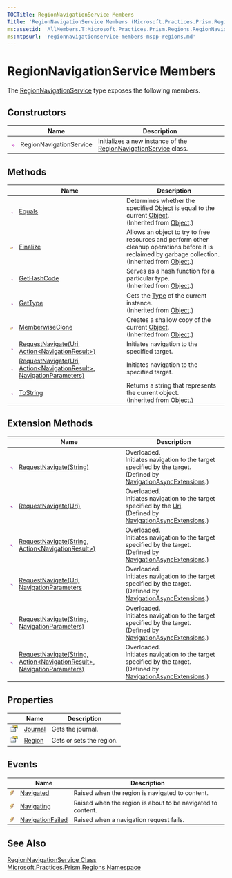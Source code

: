 ```yaml
---
TOCTitle: RegionNavigationService Members
Title: 'RegionNavigationService Members (Microsoft.Practices.Prism.Regions)'
ms:assetid: 'AllMembers.T:Microsoft.Practices.Prism.Regions.RegionNavigationService'
ms:mtpsurl: 'regionnavigationservice-members-mspp-regions.md'
---
```



# RegionNavigationService Members

The [RegionNavigationService](/patterns-practices/reference/regionnavigationservice-class-mspp-regions) type exposes the following members.

## Constructors


<table>

<thead>
<tr class="header">
<th> </th>
<th>Name</th>
<th>Description</th>
</tr>
</thead>
<tbody>
<tr class="odd">
<td><img src="/patterns-practices/reference/images/public-method.gif" alt="Public method"/></td>
<td>RegionNavigationService</td>
<td><div class="summary">
Initializes a new instance of the <a href="/patterns-practices/reference/regionnavigationservice-class-mspp-regions" data-raw-source="[RegionNavigationService](/patterns-practices/reference/regionnavigationservice-class-mspp-regions)">RegionNavigationService</a> class.
</div></td>
</tr>
</tbody>
</table>

## Methods


<table>

<thead>
<tr class="header">
<th> </th>
<th>Name</th>
<th>Description</th>
</tr>
</thead>
<tbody>
<tr class="odd">
<td><img src="/patterns-practices/reference/images/public-method.gif" alt="Public method"/></td>
<td><a href="http://msdn.microsoft.com/en-us/library/bsc2ak47" data-raw-source="[Equals](http://msdn.microsoft.com/en-us/library/bsc2ak47)">Equals</a></td>
<td><div class="summary">
Determines whether the specified <a href="http://msdn.microsoft.com/en-us/library/e5kfa45b" data-raw-source="[Object](http://msdn.microsoft.com/en-us/library/e5kfa45b)">Object</a> is equal to the current <a href="http://msdn.microsoft.com/en-us/library/e5kfa45b" data-raw-source="[Object](http://msdn.microsoft.com/en-us/library/e5kfa45b)">Object</a>.
</div>
(Inherited from <a href="http://msdn.microsoft.com/en-us/library/e5kfa45b" data-raw-source="[Object](http://msdn.microsoft.com/en-us/library/e5kfa45b)">Object</a>.)</td>
</tr>
<tr class="even">
<td><img src="/patterns-practices/reference/images/protmethod.gif" alt="Protected method"/></td>
<td><a href="http://msdn.microsoft.com/en-us/library/4k87zsw7" data-raw-source="[Finalize](http://msdn.microsoft.com/en-us/library/4k87zsw7)">Finalize</a></td>
<td><div class="summary">
Allows an object to try to free resources and perform other cleanup operations before it is reclaimed by garbage collection.
</div>
(Inherited from <a href="http://msdn.microsoft.com/en-us/library/e5kfa45b" data-raw-source="[Object](http://msdn.microsoft.com/en-us/library/e5kfa45b)">Object</a>.)</td>
</tr>
<tr class="odd">
<td><img src="/patterns-practices/reference/images/public-method.gif" alt="Public method"/></td>
<td><a href="http://msdn.microsoft.com/en-us/library/zdee4b3y" data-raw-source="[GetHashCode](http://msdn.microsoft.com/en-us/library/zdee4b3y)">GetHashCode</a></td>
<td><div class="summary">
Serves as a hash function for a particular type.
</div>
(Inherited from <a href="http://msdn.microsoft.com/en-us/library/e5kfa45b" data-raw-source="[Object](http://msdn.microsoft.com/en-us/library/e5kfa45b)">Object</a>.)</td>
</tr>
<tr class="even">
<td><img src="/patterns-practices/reference/images/public-method.gif" alt="Public method"/></td>
<td><a href="http://msdn.microsoft.com/en-us/library/dfwy45w9" data-raw-source="[GetType](http://msdn.microsoft.com/en-us/library/dfwy45w9)">GetType</a></td>
<td><div class="summary">
Gets the <a href="http://msdn.microsoft.com/en-us/library/42892f65" data-raw-source="[Type](http://msdn.microsoft.com/en-us/library/42892f65)">Type</a> of the current instance.
</div>
(Inherited from <a href="http://msdn.microsoft.com/en-us/library/e5kfa45b" data-raw-source="[Object](http://msdn.microsoft.com/en-us/library/e5kfa45b)">Object</a>.)</td>
</tr>
<tr class="odd">
<td><img src="/patterns-practices/reference/images/protmethod.gif" alt="Protected method"/></td>
<td><a href="http://msdn.microsoft.com/en-us/library/57ctke0a" data-raw-source="[MemberwiseClone](http://msdn.microsoft.com/en-us/library/57ctke0a)">MemberwiseClone</a></td>
<td><div class="summary">
Creates a shallow copy of the current <a href="http://msdn.microsoft.com/en-us/library/e5kfa45b" data-raw-source="[Object](http://msdn.microsoft.com/en-us/library/e5kfa45b)">Object</a>.
</div>
(Inherited from <a href="http://msdn.microsoft.com/en-us/library/e5kfa45b" data-raw-source="[Object](http://msdn.microsoft.com/en-us/library/e5kfa45b)">Object</a>.)</td>
</tr>
<tr class="even">
<td><img src="/patterns-practices/reference/images/public-method.gif" alt="Public method"/></td>
<td><a href="/patterns-practices/reference/regionnavigationservice-requestnavigate-method-uri-action-navigationresult-mspp-regions" data-raw-source="[RequestNavigate(Uri, Action&amp;lt;NavigationResult&amp;gt;)](/patterns-practices/reference/regionnavigationservice-requestnavigate-method-uri-action-navigationresult-mspp-regions)">RequestNavigate(Uri, Action&lt;NavigationResult&gt;)</a></td>
<td><div class="summary">
Initiates navigation to the specified target.
</div></td>
</tr>
<tr class="odd">
<td><img src="/patterns-practices/reference/images/public-method.gif" alt="Public method"/></td>
<td><a href="/patterns-practices/reference/regionnavigationservice-requestnavigate-method-uri-action-navigationresult-navigationparameters-mspp-regions" data-raw-source="[RequestNavigate(Uri, Action&amp;lt;NavigationResult&amp;gt;, NavigationParameters)](/patterns-practices/reference/regionnavigationservice-requestnavigate-method-uri-action-navigationresult-navigationparameters-mspp-regions)">RequestNavigate(Uri, Action&lt;NavigationResult&gt;, NavigationParameters)</a></td>
<td><div class="summary">
Initiates navigation to the specified target.
</div></td>
</tr>
<tr class="even">
<td><img src="/patterns-practices/reference/images/public-method.gif" alt="Public method"/></td>
<td><a href="http://msdn.microsoft.com/en-us/library/7bxwbwt2" data-raw-source="[ToString](http://msdn.microsoft.com/en-us/library/7bxwbwt2)">ToString</a></td>
<td><div class="summary">
Returns a string that represents the current object.
</div>
(Inherited from <a href="http://msdn.microsoft.com/en-us/library/e5kfa45b" data-raw-source="[Object](http://msdn.microsoft.com/en-us/library/e5kfa45b)">Object</a>.)</td>
</tr>
</tbody>
</table>

## Extension Methods


<table>

<thead>
<tr class="header">
<th> </th>
<th>Name</th>
<th>Description</th>
</tr>
</thead>
<tbody>
<tr class="odd">
<td><img src="/patterns-practices/reference/images/pubextension.gif" alt="Public Extension Method"/></td>
<td><a href="/patterns-practices/reference/navigationasyncextensions-requestnavigate-method-inavigateasync-string-mspp-regions" data-raw-source="[RequestNavigate(String)](/patterns-practices/reference/navigationasyncextensions-requestnavigate-method-inavigateasync-string-mspp-regions)">RequestNavigate(String)</a></td>
<td>Overloaded.
<div class="summary">
Initiates navigation to the target specified by the target.
</div>
(Defined by <a href="/patterns-practices/reference/navigationasyncextensions-class-mspp-regions" data-raw-source="[NavigationAsyncExtensions](/patterns-practices/reference/navigationasyncextensions-class-mspp-regions)">NavigationAsyncExtensions</a>.)</td>
</tr>
<tr class="even">
<td><img src="/patterns-practices/reference/images/pubextension.gif" alt="Public Extension Method"/></td>
<td><a href="/patterns-practices/reference/navigationasyncextensions-requestnavigate-method-inavigateasync-uri-mspp-regions" data-raw-source="[RequestNavigate(Uri)](/patterns-practices/reference/navigationasyncextensions-requestnavigate-method-inavigateasync-uri-mspp-regions)">RequestNavigate(Uri)</a></td>
<td>Overloaded.
<div class="summary">
Initiates navigation to the target specified by the <a href="http://msdn.microsoft.com/en-us/library/txt7706a" data-raw-source="[Uri](http://msdn.microsoft.com/en-us/library/txt7706a)">Uri</a>.
</div>
(Defined by <a href="/patterns-practices/reference/navigationasyncextensions-class-mspp-regions" data-raw-source="[NavigationAsyncExtensions](/patterns-practices/reference/navigationasyncextensions-class-mspp-regions)">NavigationAsyncExtensions</a>.)</td>
</tr>
<tr class="odd">
<td><img src="/patterns-practices/reference/images/pubextension.gif" alt="Public Extension Method"/></td>
<td><a href="/patterns-practices/reference/navigationasyncextensions-requestnavigate-method-inavigateasync-string-action-navigationresult-mspp-regions" data-raw-source="[RequestNavigate(String, Action&amp;lt;NavigationResult&amp;gt;)](/patterns-practices/reference/navigationasyncextensions-requestnavigate-method-inavigateasync-string-action-navigationresult-mspp-regions)">RequestNavigate(String, Action&lt;NavigationResult&gt;)</a></td>
<td>Overloaded.
<div class="summary">
Initiates navigation to the target specified by the target.
</div>
(Defined by <a href="/patterns-practices/reference/navigationasyncextensions-class-mspp-regions" data-raw-source="[NavigationAsyncExtensions](/patterns-practices/reference/navigationasyncextensions-class-mspp-regions)">NavigationAsyncExtensions</a>.)</td>
</tr>
<tr class="even">
<td><img src="/patterns-practices/reference/images/pubextension.gif" alt="Public Extension Method"/></td>
<td><a href="/patterns-practices/reference/navigationasyncextensions-requestnavigate-method-inavigateasync-uri-navigationparameters-mspp-regions" data-raw-source="[RequestNavigate(Uri, NavigationParameters](/patterns-practices/reference/navigationasyncextensions-requestnavigate-method-inavigateasync-uri-navigationparameters-mspp-regions)">RequestNavigate(Uri, NavigationParameters</a></td>
<td>Overloaded.
<div class="summary">
Initiates navigation to the target specified by the target.
</div>
(Defined by <a href="/patterns-practices/reference/navigationasyncextensions-class-mspp-regions" data-raw-source="[NavigationAsyncExtensions](/patterns-practices/reference/navigationasyncextensions-class-mspp-regions)">NavigationAsyncExtensions</a>.)</td>
</tr>
<tr class="odd">
<td><img src="/patterns-practices/reference/images/pubextension.gif" alt="Public Extension Method"/></td>
<td><a href="/patterns-practices/reference/navigationasyncextensions-requestnavigate-method-inavigateasync-string-navigationparameters-mspp-regions" data-raw-source="[RequestNavigate(String, NavigationParameters)](/patterns-practices/reference/navigationasyncextensions-requestnavigate-method-inavigateasync-string-navigationparameters-mspp-regions)">RequestNavigate(String, NavigationParameters)</a></td>
<td>Overloaded.
<div class="summary">
Initiates navigation to the target specified by the target.
</div>
(Defined by <a href="/patterns-practices/reference/navigationasyncextensions-class-mspp-regions" data-raw-source="[NavigationAsyncExtensions](/patterns-practices/reference/navigationasyncextensions-class-mspp-regions)">NavigationAsyncExtensions</a>.)</td>
</tr>
<tr class="even">
<td><img src="/patterns-practices/reference/images/pubextension.gif" alt="Public Extension Method"/></td>
<td><a href="/patterns-practices/reference/navigationasyncextensions-requestnavigate-method-inavigateasync-string-action-navigationresult-navigationparameters-mspp-regions" data-raw-source="[RequestNavigate(String, Action&amp;lt;NavigationResult&amp;gt;, NavigationParameters)](/patterns-practices/reference/navigationasyncextensions-requestnavigate-method-inavigateasync-string-action-navigationresult-navigationparameters-mspp-regions)">RequestNavigate(String, Action&lt;NavigationResult&gt;, NavigationParameters)</a></td>
<td>Overloaded.
<div class="summary">
Initiates navigation to the target specified by the target.
</div>
(Defined by <a href="/patterns-practices/reference/navigationasyncextensions-class-mspp-regions" data-raw-source="[NavigationAsyncExtensions](/patterns-practices/reference/navigationasyncextensions-class-mspp-regions)">NavigationAsyncExtensions</a>.)</td>
</tr>
</tbody>
</table>

## Properties


<table>

<thead>
<tr class="header">
<th> </th>
<th>Name</th>
<th>Description</th>
</tr>
</thead>
<tbody>
<tr class="odd">
<td><img src="/patterns-practices/reference/images/pubproperty.gif" alt="Public property"/></td>
<td><a href="/patterns-practices/reference/regionnavigationservice-journal-property-mspp-regions" data-raw-source="[Journal](/patterns-practices/reference/regionnavigationservice-journal-property-mspp-regions)">Journal</a></td>
<td><div class="summary">
Gets the journal.
</div></td>
</tr>
<tr class="even">
<td><img src="/patterns-practices/reference/images/pubproperty.gif" alt="Public property"/></td>
<td><a href="/patterns-practices/reference/regionnavigationservice-region-property-mspp-regions" data-raw-source="[Region](/patterns-practices/reference/regionnavigationservice-region-property-mspp-regions)">Region</a></td>
<td><div class="summary">
Gets or sets the region.
</div></td>
</tr>
</tbody>
</table>

## Events


<table>

<thead>
<tr class="header">
<th> </th>
<th>Name</th>
<th>Description</th>
</tr>
</thead>
<tbody>
<tr class="odd">
<td><img src="/patterns-practices/reference/images/pubevent.gif" alt="Public event"/></td>
<td><a href="/patterns-practices/reference/regionnavigationservice-navigated-event-mspp-regions" data-raw-source="[Navigated](/patterns-practices/reference/regionnavigationservice-navigated-event-mspp-regions)">Navigated</a></td>
<td><div class="summary">
Raised when the region is navigated to content.
</div></td>
</tr>
<tr class="even">
<td><img src="/patterns-practices/reference/images/pubevent.gif" alt="Public event"/></td>
<td><a href="/patterns-practices/reference/regionnavigationservice-navigating-event-mspp-regions" data-raw-source="[Navigating](/patterns-practices/reference/regionnavigationservice-navigating-event-mspp-regions)">Navigating</a></td>
<td><div class="summary">
Raised when the region is about to be navigated to content.
</div></td>
</tr>
<tr class="odd">
<td><img src="/patterns-practices/reference/images/pubevent.gif" alt="Public event"/></td>
<td><a href="/patterns-practices/reference/regionnavigationservice-navigationfailed-event-mspp-regions" data-raw-source="[NavigationFailed](/patterns-practices/reference/regionnavigationservice-navigationfailed-event-mspp-regions)">NavigationFailed</a></td>
<td><div class="summary">
Raised when a navigation request fails.
</div></td>
</tr>
</tbody>
</table>

## See Also

[RegionNavigationService Class](/patterns-practices/reference/regionnavigationservice-class-mspp-regions)  
[Microsoft.Practices.Prism.Regions Namespace](/patterns-practices/reference/mspp-regions-namespace)